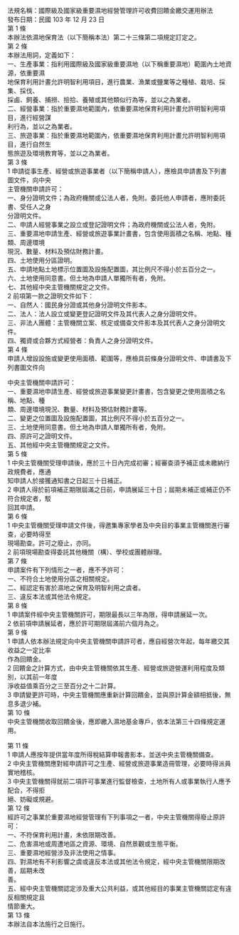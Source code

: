 法規名稱：國際級及國家級重要濕地經營管理許可收費回饋金繳交運用辦法  
發布日期：民國 103 年 12 月 23 日  
第 1 條  
本辦法依濕地保育法（以下簡稱本法）第二十三條第二項規定訂定之。  
第 2 條  
本辦法用詞，定義如下：  
一、生產事業：指利用國際級及國家級重要濕地（以下稱重要濕地）範圍內土地資源，依重要濕  
地保育利用計畫允許明智利用項目，進行農業、漁業或鹽業等之種植、栽培、採集、採伐、  
採鹵、飼養、捕撈、撿拾、養殖或其他類似行為等，並以之為業者。  
二、經營事業：指於重要濕地範圍內，依重要濕地保育利用計畫允許明智利用項目，進行經營謀  
利行為，並以之為業者。  
三、旅遊事業：指於重要濕地範圍內，依重要濕地保育利用計畫允許明智利用項目，進行自然生  
態旅遊及環境教育等，並以之為業者。  
第 3 條  
1 申請從事生產、經營或旅遊事業者（以下簡稱申請人），應檢具申請書及下列書圖文件，向中央  
主管機關申請許可：  
一、身分證明文件；為政府機關或公法人者，免附。委託他人申請者，應附委託書、受任人之身  
分證明文件。  
二、申請人經營事業之設立或登記證明文件；為政府機關或公法人者，免附。  
三、重要濕地申請生產、經營或旅遊事業計畫書，包含使用面積之名稱、地點、種類、周邊環境  
現況、數量、材料及預估財務計畫。  
四、土地使用分區證明。  
五、申請地點土地標示位置圖及設施配置圖，其比例尺不得小於五百分之一。  
六、土地使用同意書。但土地為申請人單獨所有者，免附。  
七、其他經中央主管機關規定之文件。  
2 前項第一款之證明文件如下：  
一、自然人：國民身分證或其他身分證明文件影本。  
二、法人：法人設立或變更登記證明文件及其代表人之身分證明文件。  
三、非法人團體：主管機關立案、核定或備查文件影本及其代表人之身分證明文件。  
四、獨資或合夥方式經營者：負責人之身分證明文件。  
第 4 條  
申請人增設設施或變更使用面積、範圍等，應檢具前條身分證明文件、申請書及下列書圖文件向  


中央主管機關申請許可：  
一、重要濕地申請生產、經營或旅遊事業變更計畫書，包含變更之使用面積之名稱、地點、種  
類、周邊環境現況、數量、材料及預估財務計畫等。  
二、變更之位置圖及設施配置圖，其比例尺不得小於五百分之一。  
三、土地使用同意書。但土地為申請人單獨所有者，免附。  
四、原許可之證明文件。  
五、其他經中央主管機關規定之文件。  
第 5 條  
1 中央主管機關受理申請後，應於三十日內完成初審；經審查須予補正或未繳納行政規費者，應通  
知申請人於接獲通知書之日起三十日補正。  
2 申請人得於前項補正期限屆滿之日前，申請展延三十日；屆期未補正或補正仍不符合規定者，駁  
回其申請。  
第 6 條  
1 中央主管機關受理申請文件後，得邀集專家學者及中央目的事業主管機關進行審查，必要時得至  
現場勘查。許可之廢止，亦同。  
2 前項現場勘查得委託其他機關（構）、學校或團體辦理。  
第 7 條  
申請案件有下列情形之一者，應不予許可：  
一、不符合土地使用分區之相關規定。  
二、經認定有害於濕地之保育及明智利用之虞者。  
三、違反本法或其他法令規定。  
第 8 條  
1 申請案件經中央主管機關許可，期限最長以三年為限，得申請展延一次。  
2 依前項申請展延者，應於許可期限屆滿前六個月為之。  
第 9 條  
1 申請人依本辦法規定向中央主管機關申請許可者，應自經營次年起，每年繳交其收益之一定比率  
作為回饋金。  
2 回饋金之計算方式，由中央主管機關依其生產、經營或旅遊營運利用程度及類別，以其前一年度  
淨收益值乘百分之三至百分之十二計算。  
3 申請變更許可時，中央主管機關應重新計算回饋金，並與原計算金額相抵後，無息多退少補。  
第 10 條  
中央主管機關收取回饋金後，應即繳入濕地基金專戶，依本法第三十四條規定運用。  


第 11 條  
1 申請人應按年提供當年度所得稅結算申報書影本，並送中央主管機關備查。  
2 中央主管機關應對經申請許可之生產、經營或旅遊事業造冊管理，必要時得派員實地稽核。  
3 中央主管機關得就前二項許可事業進行監督檢查，土地所有人或事業執行人應予配合，不得拒  
絕、妨礙或規避。  
第 12 條  
經許可之事業於重要濕地經營管理有下列事項之一者，中央主管機關得廢止原許可：  
一、不符保育利用計畫，未依限期改善。  
二、危害濕地或周遭地區之資源、環境、自然景觀或生態平衡。  
三、重要濕地經營涉及非法使用之情事。  
四、對濕地有不利影響之虞或違反本法或其他法令規定，經中央主管機關限期改善，屆期未改  
善。  
五、經中央主管機關認定涉及重大公共利益，或其他經目的事業主管機關認定有違反相關規定且  
情節重大。  
第 13 條  
本辦法自本法施行之日施行。  


